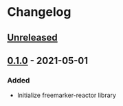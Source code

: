 # Changelog

## [Unreleased]

## [0.1.0] - 2021-05-01
### Added
- Initialize freemarker-reactor library

[Unreleased]: https://github.com/coditory/freemarker-reactor/compare/v0.1.0...HEAD
[0.1.0]: https://github.com/coditory/freemarker-reactor/releases/tag/v0.1.0